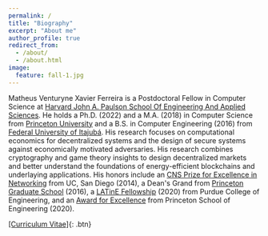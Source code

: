 ```yaml
---
permalink: /
title: "Biography"
excerpt: "About me"
author_profile: true
redirect_from:
  - /about/
  - /about.html
image:
  feature: fall-1.jpg
---
```


Matheus Venturyne Xavier Ferreira is a Postdoctoral Fellow in Computer Science at [Harvard John A. Paulson School Of Engineering And Applied Sciences](https://www.seas.harvard.edu/). He holds a Ph.D. (2022) and a M.A. (2018) in Computer Science from [Princeton University](https://www.princeton.edu/) and a B.S. in Computer Engineering (2016) from [Federal University of Itajubá](https://en.unifei.edu.br/). His research focuses on computational economics for decentralized systems and the design of secure systems against economically motivated adversaries. His research combines cryptography and game theory insights to design decentralized markets and better understand the foundations of energy-efficient blockchains and underlaying applications. His honors include an [CNS Prize for Excellence in Networking](https://cns.ucsd.edu/cns-students-portal/cns-espresso-prize-for-excellence-in-networking/) from UC, San Diego (2014), a Dean's Grand from [Princeton Graduate School](https://gradschool.princeton.edu/) (2016), a [LATinE Fellowship](https://engineering.purdue.edu/Engr/Trailblazers) (2020) from Purdue College of Engineering, and an [Award for Excellence](https://engineering.princeton.edu/news/2020/12/03/award-excellence-honors-graduate-student-achievement) from Princeton School of Engineering (2020).


[[Curriculum Vitae]](/files/vita.pdf){: .btn}
